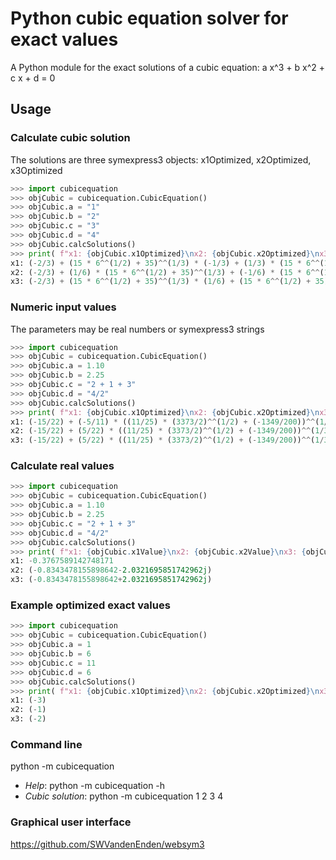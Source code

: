 # Python cubic equation solver for exact values

A Python module for the exact solutions of a cubic equation: a x^3 + b x^2 + c x + d = 0

## Usage

### Calculate cubic solution
The solutions are three symexpress3 objects: x1Optimized, x2Optimized, x3Optimized
```py
>>> import cubicequation
>>> objCubic = cubicequation.CubicEquation()
>>> objCubic.a = "1"
>>> objCubic.b = "2"
>>> objCubic.c = "3"
>>> objCubic.d = "4"
>>> objCubic.calcSolutions()
>>> print( f"x1: {objCubic.x1Optimized}\nx2: {objCubic.x2Optimized}\nx3: {objCubic.x3Optimized}\n" )
x1: (-2/3) + (15 * 6^^(1/2) + 35)^^(1/3) * (-1/3) + (1/3) * (15 * 6^^(1/2) + (-35))^^(1/3)
x2: (-2/3) + (1/6) * (15 * 6^^(1/2) + 35)^^(1/3) + (-1/6) * (15 * 6^^(1/2) + 35)^^(1/3) * i * 3^^(1/2) + (-1/6) * i * 3^^(1/2) * (15 * 6^^(1/2) + (-35))^^(1/3) + (-1/6) * (15 * 6^^(1/2) + (-35))^^(1/3)
x3: (-2/3) + (15 * 6^^(1/2) + 35)^^(1/3) * (1/6) + (15 * 6^^(1/2) + 35)^^(1/3) * i * 3^^(1/2) * (1/6) + (1/6) * i * 3^^(1/2) * (15 * 6^^(1/2) + (-35))^^(1/3) + (-1/6) * (15 * 6^^(1/2) + (-35))^^(1/3)
```

### Numeric input values
The parameters may be real numbers or symexpress3 strings
```py
>>> import cubicequation
>>> objCubic = cubicequation.CubicEquation()
>>> objCubic.a = 1.10
>>> objCubic.b = 2.25
>>> objCubic.c = "2 + 1 + 3"
>>> objCubic.d = "4/2"
>>> objCubic.calcSolutions()
>>> print( f"x1: {objCubic.x1Optimized}\nx2: {objCubic.x2Optimized}\nx3: {objCubic.x3Optimized}\n" )
x1: (-15/22) + (-5/11) * ((11/25) * (3373/2)^^(1/2) + (-1349/200))^^(1/3) + (5/11) * ((11/25) * (3373/2)^^(1/2) + (1349/200))^^(1/3)
x2: (-15/22) + (5/22) * ((11/25) * (3373/2)^^(1/2) + (-1349/200))^^(1/3) + (-5/22) * i * 3^^(1/2) * ((11/25) * (3373/2)^^(1/2) + (-1349/200))^^(1/3) + (-5/22) * i * 3^^(1/2) * ((11/25) * (3373/2)^^(1/2) + (1349/200))^^(1/3) + (-5/22) * ((11/25) * (3373/2)^^(1/2) + (1349/200))^^(1/3)
x3: (-15/22) + (5/22) * ((11/25) * (3373/2)^^(1/2) + (-1349/200))^^(1/3) + (5/22) * i * 3^^(1/2) * ((11/25) * (3373/2)^^(1/2) + (-1349/200))^^(1/3) + (5/22) * i * 3^^(1/2) * ((11/25) * (3373/2)^^(1/2) + (1349/200))^^(1/3) + (-5/22) * ((11/25) * (3373/2)^^(1/2) + (1349/200))^^(1/3)
```

### Calculate real values
```py
>>> import cubicequation
>>> objCubic = cubicequation.CubicEquation()
>>> objCubic.a = 1.10
>>> objCubic.b = 2.25
>>> objCubic.c = "2 + 1 + 3"
>>> objCubic.d = "4/2"
>>> objCubic.calcSolutions()
>>> print( f"x1: {objCubic.x1Value}\nx2: {objCubic.x2Value}\nx3: {objCubic.x3Value}\n" )
x1: -0.3767589142748171
x2: (-0.8343478155898642-2.0321695851742962j)
x3: (-0.8343478155898642+2.0321695851742962j)
```

### Example optimized exact values
```py
>>> import cubicequation
>>> objCubic = cubicequation.CubicEquation()
>>> objCubic.a = 1
>>> objCubic.b = 6
>>> objCubic.c = 11
>>> objCubic.d = 6
>>> objCubic.calcSolutions()
>>> print( f"x1: {objCubic.x1Optimized}\nx2: {objCubic.x2Optimized}\nx3: {objCubic.x3Optimized}\n" )
x1: (-3)
x2: (-1)
x3: (-2)
```

### Command line
python -m cubicequation

- *Help*: python -m cubicequation  -h
- *Cubic solution*: python -m cubicequation 1 2 3 4

### Graphical user interface
https://github.com/SWVandenEnden/websym3
